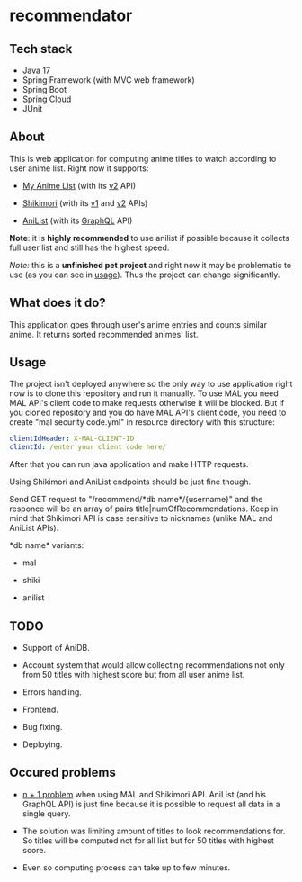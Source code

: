 # recommendator

## Tech stack

- Java 17
- Spring Framework (with MVC web framework)
- Spring Boot
- Spring Cloud
- JUnit

## About
 
This is web application for computing anime titles to watch according to user anime list. Right now it supports:

- [My Anime List](https://myanimelist.net/) (with its [v2](https://myanimelist.net/apiconfig/references/api/v2) API)

- [Shikimori](https://shikimori.one/) (with its [v1](https://shikimori.one/api/doc/1.0) and [v2](https://shikimori.one/api/doc/2.0) APIs)

- [AniList](https://anilist.co/) (with its [GraphQL](https://github.com/AniList/ApiV2-GraphQL-Docs) API)

**Note**: it is **highly recommended** to use anilist if possible because it collects full user list and still has the highest speed.

*Note:* this is a **unfinished pet project** and right now it may be problematic to use (as you can see in [usage](#usage)). Thus the project can change significantly.

## What does it do?

This application goes through user's anime entries and counts similar anime. It returns sorted recommended animes' list.

## Usage

The project isn't deployed anywhere so the only way to use application right now is to clone this repository and run it manually. To use MAL you need MAL API's client code to make requests otherwise it will be blocked. But if you cloned repository and you do have MAL API's client code, you need to create "mal security code.yml" in resource directory with this structure:

```yaml
clientIdHeader: X-MAL-CLIENT-ID
clientId: /enter your client code here/
```

After that you can run java application and make HTTP requests.

Using Shikimori and AniList endpoints should be just fine though.

Send GET request to "/recommend/\*db name\*/{username}" and the responce will be an array of pairs title|numOfRecommendations. Keep in mind that Shikimori API is case sensitive to nicknames (unlike MAL and AniList APIs).

\*db name\* variants:

- mal

- shiki

- anilist

## TODO

- Support of AniDB.

- Account system that would allow collecting recommendations not only from 50 titles with highest score but from all user anime list.

- Errors handling.

- Frontend.

- Bug fixing.

- Deploying.

## Occured problems

- [n + 1 problem](https://restfulapi.net/rest-api-n-1-problem/) when using MAL and Shikimori API. AniList (and his GraphQL API) is just fine because it is possible to request all data in a single query.

- The solution was limiting amount of titles to look recommendations for. So titles will be computed not for all list but for 50 titles with highest score.

- Even so computing process can take up to few minutes.
